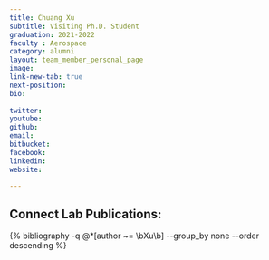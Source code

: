 ```yaml
---
title: Chuang Xu
subtitle: Visiting Ph.D. Student
graduation: 2021-2022
faculty : Aerospace
category: alumni
layout: team_member_personal_page
image: 
link-new-tab: true
next-position: 
bio:
    
twitter: 
youtube: 
github: 
email: 
bitbucket: 
facebook: 
linkedin: 
website: 

---
```


## Connect Lab Publications:

{% bibliography -q @*[author ~= \bXu\b] --group_by none --order descending %}

